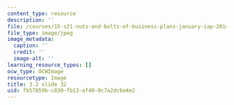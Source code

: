 ```yaml
---
content_type: resource
description: ''
file: /courses/15-s21-nuts-and-bolts-of-business-plans-january-iap-2014/fb57859bc830fb13af400c7a2dc6e4e2_Slide32.JPG
file_type: image/jpeg
image_metadata:
  caption: ''
  credit: ''
  image-alt: ''
learning_resource_types: []
ocw_type: OCWImage
resourcetype: Image
title: 3.2 slide 32
uid: fb57859b-c830-fb13-af40-0c7a2dc6e4e2
---
```

